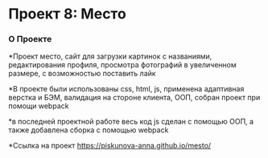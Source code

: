 # Проект 8: Место

### О Проекте

*Проект место, сайт для загрузки картинок с названиями, редактирования профиля, просмотра фотографий в увеличенном размере, с возможностью поставить лайк

*В проекте были использованы css, html, js, применена адаптивная верстка и БЭМ, валидация на стороне клиента, ООП, собран проект при помощи webpack

*в последней проектной работе весь код js сделан с помощью ООП, а также добавлена сборка с помощью webpack

*Ссылка на проект https://piskunova-anna.github.io/mesto/
